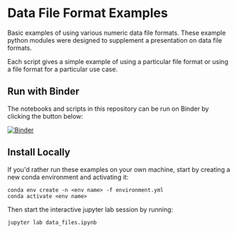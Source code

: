 # Data File Format Examples

Basic examples of using various numeric data file formats. These example
python modules were designed to supplement a presentation on data file
formats.

Each script gives a simple example of using a particular file format or
using a file format for a particular use case.

## Run with Binder

The notebooks and scripts in this repository can be run on Binder by clicking
the button below:

[![Binder](https://mybinder.org/badge_logo.svg)](https://mybinder.org/v2/gh/djhoese/data-file-formats/master?urlpath=lab/tree/data_files.ipynb)

## Install Locally

If you'd rather run these examples on your own machine, start by creating a
new conda environment and activating it:

```
conda env create -n <env name> -f environment.yml
conda activate <env name>
```

Then start the interactive jupyter lab session by running:

```
jupyter lab data_files.ipynb
```

